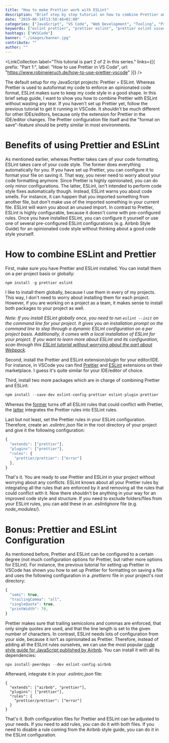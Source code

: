 ```yaml
---
title: "How to make Prettier work with ESLint"
description: "Brief step by step tutorial on how to combine Prettier and ESLint for VSCode, Sublime, or any other IDE/editor. You will get to know the ESLint Prettier Rules that are needed to get you started ..."
date: "2019-06-14T13:50:46+02:00"
categories: ["JavaScript", "VS Code", "Web Development", "Tooling", "Prettier", "ESLint"]
keywords: ["eslint prettier", "prettier eslint", "prettier eslint vscode", "prettier eslint sublime", "prettier eslint rules"]
hashtags: ["#VSCode"]
banner: "./images/banner.jpg"
contribute: ""
author: ""
---
```


<Sponsorship />

<LinkCollection label="This tutorial is part 2 of 2 in this series." links={[{ prefix: "Part 1:", label: "How to use Prettier in VS Code", url: "https://www.robinwieruch.de/how-to-use-prettier-vscode" }]} />

The default setup for my JavaScript projects: Prettier + ESLint. Whereas Prettier is used to autoformat my code to enforce an opinionated code format, ESLint makes sure to keep my code style in a good shape. In this brief setup guide, I want to show you how to combine Prettier with ESLint without wasting any tear. If you haven't set up Prettier yet, follow the previous tutorial to get it running in VSCode. It shouldn't be much different for other IDEs/editors, because only the extension for Prettier in the IDE/editor changes. The Prettier configuration file itself and the "format on save"-feature should be pretty similar in most environments.

# Benefits of using Prettier and ESLint

As mentioned earlier, whereas Prettier takes care of your code formatting, ESLint takes care of your code style. The former does everything automatically for you. If you have set up Prettier, you can configure it to format your file on saving it. That way, you never need to worry about your code formatting anymore. Since Prettier is highly opinionated, you can do only minor configurations. The latter, ESLint, isn't intended to perform code style fixes automatically though. Instead, ESLint warns you about code smells. For instance, it can happen that you imported something from another file, but don't make use of the imported something in your current file. ESLint will warn you about an unused import. In contrast to Prettier, ESLint is highly configurable, because it doesn't come with pre-configured rules. Once you have installed ESLint, you can configure it yourself or use one of several pre-configured ESLint configurations (e.g. Airbnb Style Guide) for an opinionated code style without thinking about a good code style yourself.

# How to combine ESLint and Prettier

First, make sure you have Prettier and ESLint installed. You can install them on a per project basis or globally:

```javascript
npm install -g prettier eslint
```

I like to install them globally, because I use them in every of my projects. This way, I don't need to worry about installing them for each project. However, if you are working on a project as a team, it makes sense to install both packages to your project as well.

*Note: If you install ESLint globally once, you need to run `eslint --init` on the command line for your project. It gives you an installation prompt on the command line to step through a dynamic ESLint configuration on a per project basis. Additionally, it comes with a local installation of ESLint for your project. If you want to learn more about ESLint and its configuration, scan through this [ESLint tutorial without worrying about the part about Webpack](https://www.robinwieruch.de/webpack-eslint).*

Second, install the Prettier and ESLint extension/plugin for your editor/IDE. For instance, in VSCode you can find [Prettier](https://marketplace.visualstudio.com/items?itemName=esbenp.prettier-vscode) and [ESLint](https://marketplace.visualstudio.com/items?itemName=dbaeumer.vscode-eslint) extensions on their marketplace. I guess it's quite similar for your IDE/editor of choice.

Third, install two more packages which are in charge of combining Prettier and ESLint:

```javascript
npm install --save-dev eslint-config-prettier eslint-plugin-prettier
```

Whereas the [former](https://github.com/prettier/eslint-config-prettier) turns off all ESLint rules that could conflict with Prettier, the [latter](https://github.com/prettier/eslint-plugin-prettier) integrates the Prettier rules into ESLint rules.

Last but not least, set the Prettier rules in your ESLint configuration. Therefore, create an *.eslintrc.json* file in the root directory of your project and give it the following configuration:

```javascript
{
  "extends": ["prettier"],
  "plugins": ["prettier"],
  "rules": {
    "prettier/prettier": ["error"]
  },
}
```

That's it. You are ready to use Prettier and ESLint in your project without worrying about any conflicts. ESLint knows about all your Prettier rules by integrating all the rules that are enforced by it and removing all the rules that could conflict with it. Now there shouldn't be anything in your way for an improved code style and structure. If you need to exclude folders/files from your ESLint rules, you can add these in an *.eslintignore* file (e.g. *node_modules/*).

# Bonus: Prettier and ESLint Configuration

As mentioned before, Prettier and ESLint can be configured to a certain degree (not much configuration options for Prettier, but rather more options for ESLint). For instance, the previous tutorial for setting up Prettier in VSCode has shown you how to set up Prettier for formatting on saving a file and uses the following configuration in a *.prettierrc* file in your project's root directory:

```javascript
{
  "semi": true,
  "trailingComma": "all",
  "singleQuote": true,
  "printWidth": 70,
}
```

Prettier makes sure that trailing semicolons and commas are enforced, that only single quotes are used, and that the line length is set to the given number of characters. In contrast, ESLint needs lots of configuration from your side, because it isn't as opinionated as Prettier. Therefore, instead of adding all the ESLint rules ourselves, we can use the most popular [code style guide for JavaScript published by Airbnb](https://github.com/airbnb/javascript/tree/master/packages/eslint-config-airbnb). You can install it with all its dependencies:

```javascript
npx install-peerdeps --dev eslint-config-airbnb
```

Afterward, integrate it in your *.eslintrc.json* file:

```javascript{2}
{
  "extends": ["airbnb", "prettier"],
  "plugins": ["prettier"],
  "rules": {
    "prettier/prettier": ["error"]
  }
}
```

That's it. Both configuration files for Prettier and ESLint can be adjusted to your needs. If you need to add rules, you can do it with both files. If you need to disable a rule coming from the Airbnb style guide, you can do it in the ESLint configuration.

<ReadMore label="How to use ESLint in Webpack" link="https://www.robinwieruch.de/webpack-eslint" />
